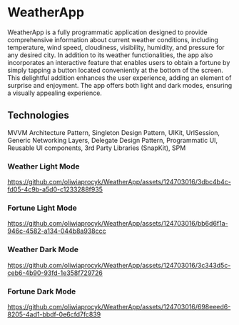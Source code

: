 # WeatherApp
WeatherApp is a fully programmatic application designed to provide comprehensive information about current weather conditions, including temperature, wind speed, cloudiness, visibility, humidity, and pressure for any desired city. In addition to its weather functionalities, the app also incorporates an interactive feature that enables users to obtain a fortune by simply tapping a button located conveniently at the bottom of the screen. This delightful addition enhances the user experience, adding an element of surprise and enjoyment. The app offers both light and dark modes, ensuring a visually appealing experience.

## Technologies
MVVM Architecture Pattern, Singleton Design Pattern, UIKit, UrlSession, Generic Networking Layers, Delegate Design Pattern, Programmatic UI, Reusable UI components, 3rd Party Libraries (SnapKit), SPM

### Weather Light Mode
https://github.com/oliwiaprocyk/WeatherApp/assets/124703016/3dbc4b4c-fd05-4c9b-a5d0-c1233288f935

### Fortune Light Mode
https://github.com/oliwiaprocyk/WeatherApp/assets/124703016/bb6d6f1a-946c-4582-a134-044b8a938ccc

### Weather Dark Mode
https://github.com/oliwiaprocyk/WeatherApp/assets/124703016/3c343d5c-ceb6-4b90-93fd-1e358f729726

### Fortune Dark Mode
https://github.com/oliwiaprocyk/WeatherApp/assets/124703016/698eeed6-8205-4ad1-bbdf-0e6cfd7fc839


